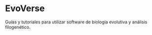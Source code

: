 # EvoVerse
Guías y tutoriales para utilizar software de biología evolutiva y análisis filogenético.


